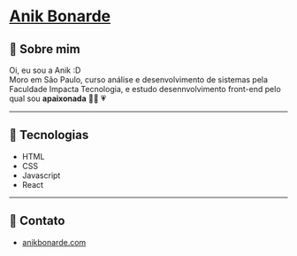 # [Anik Bonarde](https://www.linkedin.com/in/anikbonarde/) 


## 🚩 Sobre mim

Oi, eu sou a Anik :D <br>
Moro em São Paulo, curso análise e desenvolvimento de sistemas pela Faculdade Impacta Tecnologia, e estudo desennvolvimento front-end pelo qual sou **apaixonada** 👩‍💻 💗

---

## 🚀 Tecnologias

- HTML
- CSS
- Javascript
- React

---

## 💌 Contato

- [anikbonarde.com](https://anikbonarde.com/)




